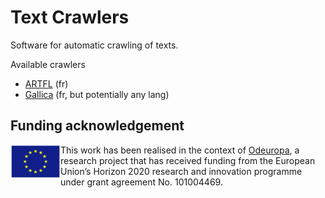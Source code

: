 # Text Crawlers

Software for automatic crawling of texts.

Available crawlers
- [ARTFL](./artfl) (fr)
- [Gallica](./gallica) (fr, but potentially any lang)

## Funding acknowledgement

<img src="https://github.com/Odeuropa/.github/raw/main/profile/eu-logo.png" width="80" height="54" align="left" alt="EU logo" />

This work has been realised in the context of [Odeuropa](https://odeuropa.eu/), a research project that has received funding from the European Union’s Horizon 2020 research and innovation programme under grant agreement No. 101004469.
